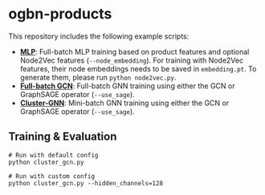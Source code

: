 # ogbn-products

This repository includes the following example scripts:

* **[MLP](https://github.com/snap-stanford/ogb/blob/master/examples/nodeproppred/products/mlp.py)**: Full-batch MLP training based on product features and optional Node2Vec features (`--node_embedding`). For training with Node2Vec features, their node embeddings needs to be saved in `embedding.pt`. To generate them, please run `python node2vec.py`.
* **[Full-batch GCN](https://github.com/snap-stanford/ogb/blob/master/examples/nodeproppred/products/full_batch.py)**: Full-batch GNN training using either the GCN or GraphSAGE operator (`--use_sage`).
* **[Cluster-GNN](https://github.com/snap-stanford/ogb/blob/master/examples/nodeproppred/products/cluster_gcn.py)**: Mini-batch GNN training using either the GCN or GraphSAGE operator (`--use_sage`).

## Training & Evaluation

```
# Run with default config
python cluster_gcn.py

# Run with custom config
python cluster_gcn.py --hidden_channels=128
```
